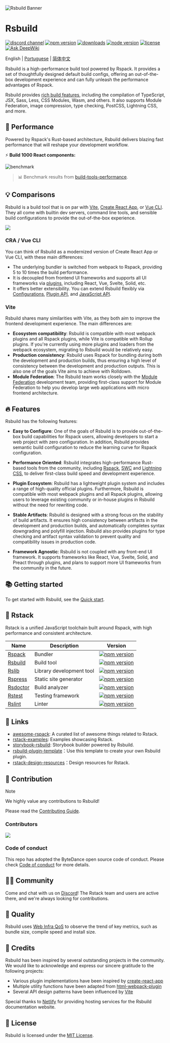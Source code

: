 <picture>
  <img alt="Rsbuild Banner" src="https://assets.rspack.rs/rsbuild/rsbuild-banner.png">
</picture>

# Rsbuild

<p>
  <a href="https://discord.gg/XsaKEEk4mW"><img src="https://img.shields.io/badge/chat-discord-blue?style=flat-square&logo=discord&colorA=564341&colorB=EDED91" alt="discord channel" /></a>
  <a href="https://npmjs.com/package/@rsbuild/core?activeTab=readme"><img src="https://img.shields.io/npm/v/@rsbuild/core?style=flat-square&colorA=564341&colorB=EDED91" alt="npm version" /></a>
  <a href="https://npmcharts.com/compare/@rsbuild/core?minimal=true"><img src="https://img.shields.io/npm/dm/@rsbuild/core.svg?style=flat-square&colorA=564341&colorB=EDED91" alt="downloads" /></a>
  <a href="https://nodejs.org/en/about/previous-releases"><img src="https://img.shields.io/node/v/@rsbuild/core.svg?style=flat-square&colorA=564341&colorB=EDED91" alt="node version"></a>
  <a href="https://github.com/web-infra-dev/rsbuild/blob/main/LICENSE"><img src="https://img.shields.io/badge/License-MIT-blue.svg?style=flat-square&colorA=564341&colorB=EDED91" alt="license" /></a>
  <a href="https://deepwiki.com/web-infra-dev/rsbuild"><img src="https://deepwiki.com/badge.svg" alt="Ask DeepWiki" /></a>
</p>

English | [Portuguese](./README.pt-BR.md) | [简体中文](./README.zh-CN.md)

Rsbuild is a high-performance build tool powered by Rspack. It provides a set of thoughtfully designed default build configs, offering an out-of-the-box development experience and can fully unleash the performance advantages of Rspack.

Rsbuild provides [rich build features](https://rsbuild.rs/guide/start/features), including the compilation of TypeScript, JSX, Sass, Less, CSS Modules, Wasm, and others. It also supports Module Federation, image compression, type checking, PostCSS, Lightning CSS, and more.

## 🚀 Performance

Powered by Rspack's Rust-based architecture, Rsbuild delivers blazing fast performance that will reshape your development workflow.

⚡️ **Build 1000 React components:**

![benchmark](https://assets.rspack.rs/rsbuild/assets/benchmark-latest.jpeg)

> 📊 Benchmark results from [build-tools-performance](https://github.com/rspack-contrib/build-tools-performance).

## 💡 Comparisons

Rsbuild is a build tool that is on par with [Vite](https://vitejs.dev/), [Create React App](https://github.com/facebook/create-react-app), or [Vue CLI](https://github.com/vuejs/vue-cli). They all come with builtin dev servers, command line tools, and sensible build configurations to provide the out-of-the-box experience.

![](https://assets.rspack.rs/rsbuild/assets/rsbuild-1-0-build-tools.png)

### CRA / Vue CLI

You can think of Rsbuild as a modernized version of Create React App or Vue CLI, with these main differences:

- The underlying bundler is switched from webpack to Rspack, providing 5 to 10 times the build performance.
- It is decoupled from frontend UI frameworks and supports all UI frameworks via [plugins](https://rsbuild.rs/plugins/list/), including React, Vue, Svelte, Solid, etc.
- It offers better extensibility. You can extend Rsbuild flexibly via [Configurations](https://rsbuild.rs/config/), [Plugin API](https://rsbuild.rs/plugins/dev/), and [JavaScript API](https://rsbuild.rs/api/start/).

### Vite

Rsbuild shares many similarities with Vite, as they both aim to improve the frontend development experience. The main differences are:

- **Ecosystem compatibility**: Rsbuild is compatible with most webpack plugins and all Rspack plugins, while Vite is compatible with Rollup plugins. If you're currently using more plugins and loaders from the webpack ecosystem, migrating to Rsbuild would be relatively easy.
- **Production consistency**: Rsbuild uses Rspack for bundling during both the development and production builds, thus ensuring a high level of consistency between the development and production outputs. This is also one of the goals Vite aims to achieve with Rolldown.
- **Module Federation**: The Rsbuild team works closely with the [Module Federation](https://rsbuild.rs/guide/advanced/module-federation) development team, providing first-class support for Module Federation to help you develop large web applications with micro frontend architecture.

## 🔥 Features

Rsbuild has the following features:

- **Easy to Configure**: One of the goals of Rsbuild is to provide out-of-the-box build capabilities for Rspack users, allowing developers to start a web project with zero configuration. In addition, Rsbuild provides semantic build configuration to reduce the learning curve for Rspack configuration.

- **Performance Oriented**: Rsbuild integrates high-performance Rust-based tools from the community, including [Rspack](https://rspack.rs), [SWC](https://swc.rs/) and [Lightning CSS](https://lightningcss.dev/), to deliver first-class build speed and development experience.

- **Plugin Ecosystem**: Rsbuild has a lightweight plugin system and includes a range of high-quality official plugins. Furthermore, Rsbuild is compatible with most webpack plugins and all Rspack plugins, allowing users to leverage existing community or in-house plugins in Rsbuild without the need for rewriting code.

- **Stable Artifacts**: Rsbuild is designed with a strong focus on the stability of build artifacts. It ensures high consistency between artifacts in the development and production builds, and automatically completes syntax downgrading and polyfill injection. Rsbuild also provides plugins for type checking and artifact syntax validation to prevent quality and compatibility issues in production code.

- **Framework Agnostic**: Rsbuild is not coupled with any front-end UI framework. It supports frameworks like React, Vue, Svelte, Solid, and Preact through plugins, and plans to support more UI frameworks from the community in the future.

## 📚 Getting started

To get started with Rsbuild, see the [Quick start](https://rsbuild.rs/guide/start/quick-start).

## 🦀 Rstack

Rstack is a unified JavaScript toolchain built around Rspack, with high performance and consistent architecture.

| Name                                                  | Description              | Version                                                                                                                                                                          |
| ----------------------------------------------------- | ------------------------ | -------------------------------------------------------------------------------------------------------------------------------------------------------------------------------- |
| [Rspack](https://github.com/web-infra-dev/rspack)     | Bundler                  | <a href="https://npmjs.com/package/@rspack/core"><img src="https://img.shields.io/npm/v/@rspack/core?style=flat-square&colorA=564341&colorB=EDED91" alt="npm version" /></a>     |
| [Rsbuild](https://github.com/web-infra-dev/rsbuild)   | Build tool               | <a href="https://npmjs.com/package/@rsbuild/core"><img src="https://img.shields.io/npm/v/@rsbuild/core?style=flat-square&colorA=564341&colorB=EDED91" alt="npm version" /></a>   |
| [Rslib](https://github.com/web-infra-dev/rslib)       | Library development tool | <a href="https://npmjs.com/package/@rslib/core"><img src="https://img.shields.io/npm/v/@rslib/core?style=flat-square&colorA=564341&colorB=EDED91" alt="npm version" /></a>       |
| [Rspress](https://github.com/web-infra-dev/rspress)   | Static site generator    | <a href="https://npmjs.com/package/@rspress/core"><img src="https://img.shields.io/npm/v/@rspress/core?style=flat-square&colorA=564341&colorB=EDED91" alt="npm version" /></a>   |
| [Rsdoctor](https://github.com/web-infra-dev/rsdoctor) | Build analyzer           | <a href="https://npmjs.com/package/@rsdoctor/core"><img src="https://img.shields.io/npm/v/@rsdoctor/core?style=flat-square&colorA=564341&colorB=EDED91" alt="npm version" /></a> |
| [Rstest](https://github.com/web-infra-dev/rstest)     | Testing framework        | <a href="https://npmjs.com/package/@rstest/core"><img src="https://img.shields.io/npm/v/@rstest/core?style=flat-square&colorA=564341&colorB=EDED91" alt="npm version" /></a>     |
| [Rslint](https://github.com/web-infra-dev/rslint)     | Linter                   | <a href="https://npmjs.com/package/@rslint/core"><img src="https://img.shields.io/npm/v/@rslint/core?style=flat-square&colorA=564341&colorB=EDED91" alt="npm version" /></a>     |

## 🔗 Links

- [awesome-rspack](https://github.com/web-infra-dev/awesome-rspack): A curated list of awesome things related to Rstack.
- [rstack-examples](https://github.com/rspack-contrib/rstack-examples): Examples showcasing Rstack.
- [storybook-rsbuild](https://github.com/rspack-contrib/storybook-rsbuild): Storybook builder powered by Rsbuild.
- [rsbuild-plugin-template](https://github.com/rspack-contrib/rsbuild-plugin-template)：Use this template to create your own Rsbuild plugin.
- [rstack-design-resources](https://github.com/rspack-contrib/rstack-design-resources)：Design resources for Rstack.

## 🤝 Contribution

> [!NOTE]
> We highly value any contributions to Rsbuild!

Please read the [Contributing Guide](https://github.com/web-infra-dev/rsbuild/blob/main/CONTRIBUTING.md).

### Contributors

<a href="https://github.com/web-infra-dev/rsbuild/graphs/contributors" target="_blank">
  <img src="https://contrib.rocks/image?repo=web-infra-dev/rsbuild&columns=24">
</a>

### Code of conduct

This repo has adopted the ByteDance open source code of conduct. Please check [Code of conduct](./CODE_OF_CONDUCT.md) for more details.

## 🧑‍💻 Community

Come and chat with us on [Discord](https://discord.gg/XsaKEEk4mW)! The Rstack team and users are active there, and we're always looking for contributions.

## 🌟 Quality

Rsbuild uses [Web Infra QoS](https://web-infra-qos.netlify.app?product=rsbuild&metrics=bundle-size) to observe the trend of key metrics, such as bundle size, compile speed and install size.

## 🙏 Credits

Rsbuild has been inspired by several outstanding projects in the community. We would like to acknowledge and express our sincere gratitude to the following projects:

- Various plugin implementations have been inspired by [create-react-app](https://github.com/facebook/create-react-app)
- Multiple utility functions have been adapted from [html-webpack-plugin](https://github.com/jantimon/html-webpack-plugin)
- Several API design patterns have been influenced by [Vite](https://github.com/vitejs/vite)

Special thanks to [Netlify](https://netlify.com/) for providing hosting services for the Rsbuild documentation website.

## 📖 License

Rsbuild is licensed under the [MIT License](https://github.com/web-infra-dev/rsbuild/blob/main/LICENSE).

